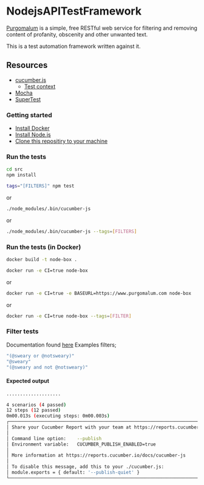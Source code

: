 # NodejsAPITestFramework

[Purgomalum](https://www.purgomalum.com/) is a simple, free RESTful web service for filtering and removing content of profanity, obscenity and other unwanted text.

This is a test automation framework written against it.

## Resources

- [cucumber.js](https://github.com/cucumber/cucumber-js)
  - [Test context](https://github.com/cucumber/cucumber-js/blob/master/docs/support_files/world.md)
- [Mocha](https://mochajs.org/)
- [SuperTest](https://github.com/visionmedia/supertest)

### Getting started

- [Install Docker](https://www.docker.com/products/docker-desktop)
- [Install Node.js](https://nodejs.org/en/)
- [Clone this repositiry to your machine](https://docs.github.com/en/github/creating-cloning-and-archiving-repositories/cloning-a-repository)

### Run the tests

```bash
cd src
npm install
```

```bash
tags="[FILTERS]" npm test
```

or

```bash
./node_modules/.bin/cucumber-js
```

or

```bash
./node_modules/.bin/cucumber-js --tags=[FILTERS]
```

### Run the tests (in Docker)

```bash
docker build -t node-box .
```

```bash
docker run -e CI=true node-box
```

or

```bash
docker run -e CI=true -e BASEURL=https://www.purgomalum.com node-box
```

or

```bash
docker run -e CI=true node-box --tags=[FILTER]
```

### Filter tests

Documentation found [here](https://cucumber.io/docs/cucumber/api/#tag-expressions)
Examples filters;

```bash
"(@sweary or @notsweary)"
"@sweary"
"(@sweary and not @notsweary)"
```

#### Expected output

```bash
....................

4 scenarios (4 passed)
12 steps (12 passed)
0m00.013s (executing steps: 0m00.003s)
┌──────────────────────────────────────────────────────────────────────────┐
│ Share your Cucumber Report with your team at https://reports.cucumber.io │
│                                                                          │
│ Command line option:    --publish                                        │
│ Environment variable:   CUCUMBER_PUBLISH_ENABLED=true                    │
│                                                                          │
│ More information at https://reports.cucumber.io/docs/cucumber-js         │
│                                                                          │
│ To disable this message, add this to your ./cucumber.js:                 │
│ module.exports = { default: '--publish-quiet' }                          │
└──────────────────────────────────────────────────────────────────────────┘
```

